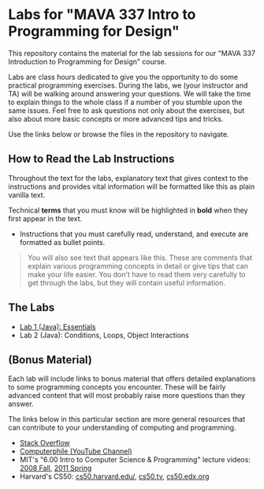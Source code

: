 # Labs for "MAVA 337 Intro to Programming for Design"

This repository contains the material for the lab sessions for our "MAVA 337 Introduction to Programming for Design" course.

Labs are class hours dedicated to give you the opportunity to do some practical programming exercises. During the labs, we (your instructor and TA) will be walking around answering your questions. We will take the time to explain things to the whole class if a number of you stumble upon the same issues. Feel free to ask questions not only about the exercises, but also about more basic concepts or more advanced tips and tricks.

Use the links below or browse the files in the repository to navigate.

## How to Read the Lab Instructions

Throughout the text for the labs, explanatory text that gives context to the instructions and provides vital information will be formatted like this as plain vanilla text.

Technical **terms** that you must know will be highlighted in **bold** when they first appear in the text.

- Instructions that you must carefully read, understand, and execute are formatted as bullet points.

> You will also see text that appears like this. These are comments that explain various programming concepts in detail or give tips that can make your life easier. You don't have to read them very carefully to get through the labs, but they will contain useful information.

## The Labs

- [Lab 1 (Java): Essentials](1_Java_Essentials/)
- Lab 2 (Java): Conditions, Loops, Object Interactions

## (Bonus Material)

Each lab will include links to bonus material that offers detailed explanations to some programming concepts you encounter. These will be fairly advanced content that will most probably raise more questions than they answer.

The links below in this particular section are more general resources that can contribute to your understanding of computing and programming.

- [Stack Overflow](http://stackoverflow.com/)
- [Computerphile (YouTube Channel)](https://www.youtube.com/user/Computerphile)
- MIT's "6.00 Intro to Computer Science & Programming" lecture videos: [2008 Fall](https://www.youtube.com/playlist?list=PL4C4720A6F225E074), [2011 Spring](https://www.youtube.com/playlist?list=PLB2BE3D6CA77BB8F7)
- Harvard's CS50: [cs50.harvard.edu/](https://cs50.harvard.edu/), [cs50.tv](http://cs50.tv), [cs50.edx.org](https://cs50.edx.org)
